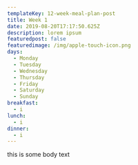 ```yaml
---
templateKey: 12-week-meal-plan-post
title: Week 1
date: 2019-08-20T17:17:50.625Z
description: lorem ipsum
featuredpost: false
featuredimage: /img/apple-touch-icon.png
days:
  - Monday
  - Tuesday
  - Wednesday
  - Thursday
  - Friday
  - Saturday
  - Sunday
breakfast:
  - i
lunch:
  - i
dinner:
  - i
---
```

this is some body text
